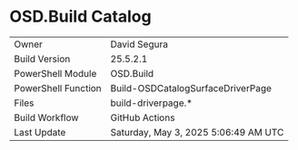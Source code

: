 ﻿# OSD.Build Catalog

| | |
|-|-|
| Owner | David Segura |
| Build Version | 25.5.2.1 |
| PowerShell Module | OSD.Build |
| PowerShell Function | Build-OSDCatalogSurfaceDriverPage |
| Files | build-driverpage.* |
| Build Workflow | GitHub Actions |
| Last Update | Saturday, May 3, 2025 5:06:49 AM UTC |
